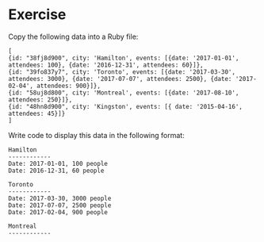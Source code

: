 # Exercise

Copy the following data into a Ruby file:
```
[
{id: "38fj8d900", city: 'Hamilton', events: [{date: '2017-01-01', attendees: 100}, {date: '2016-12-31', attendees: 60}]},
{id: "39fo837y7", city: 'Toronto', events: [{date: '2017-03-30', attendees: 3000}, {date: '2017-07-07', attendees: 2500}, {date: '2017-02-04', attendees: 900}]},
{id: "58uj8d800", city: 'Montreal', events: [{date: '2017-08-10', attendees: 250}]},
{id: "48hn8d900", city: 'Kingston', events: [{ date: '2015-04-16', attendees: 45}]}
]
```
Write code to display this data in the following format:
```
Hamilton
------------
Date: 2017-01-01, 100 people 
Date: 2016-12-31, 60 people 

Toronto
------------
Date: 2017-03-30, 3000 people 
Date: 2017-07-07, 2500 people 
Date: 2017-02-04, 900 people 

Montreal
------------
